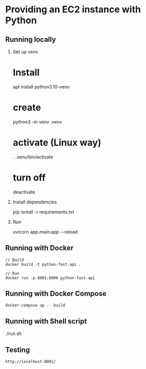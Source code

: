 # Providing an EC2 instance with Python



## Running locally

1. Set up venv

    # Install 
    apt install python3.10-venv

    # create
    python3 -m venv .venv

    # activate (Linux way)
    . .venv/bin/activate

    # turn off
    deactivate


2. Install dependencies

    pip isntall -r requirements.txt


3. Run

    uvicorn app.main:app --reload


## Running with Docker

    // Build
    docker build -t python-fast-api .

    // Run
    docker run -p 8001:8000 python-fast-api


## Running with Docker Compose

    docker-compose up -- build


## Running with Shell script

   ./run.sh


## Testing

    http://localhost:8001/
